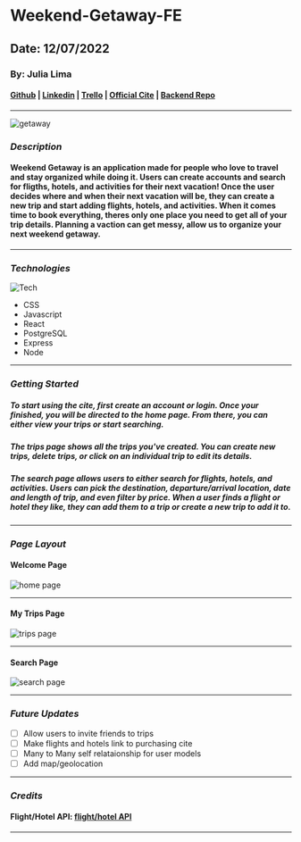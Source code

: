 # Weekend-Getaway-FE

## Date: 12/07/2022

### By: Julia Lima

#### [Github](https://github.com/julialima08) | [Linkedin](https://www.linkedin.com/in/julia-lima-279697249/) | [Trello](https://trello.com/b/w68hSiXG/weekend-getaway) | [Official Cite](blha)  | [Backend Repo](https://github.com/julialima08/Weekend-Getaway-BE)

---

![getaway](https://media.cntraveler.com/photos/607f3c487774091e06dd5d21/master/pass/Breeze%20Airways_166655077_303814634409055_8038496796049085212_n.jpeg)

### **_Description_**

#### Weekend Getaway is an application made for people who love to travel and stay organized while doing it. Users can create accounts and search for fligths, hotels, and activities for their next vacation! Once the user decides where and when their next vacation will be, they can create a new trip and start adding flights, hotels, and activities. When it comes time to book everything, theres only one place you need to get all of your trip details. Planning a vaction can get messy, allow us to organize your next weekend getaway.

---

### **_Technologies_**

![Tech](https://repository-images.githubusercontent.com/248812720/56902700-c5bd-11ea-813f-ed8631377258)

- CSS
- Javascript
- React
- PostgreSQL
- Express
- Node

---

### **_Getting Started_**

##### To start using the cite, first create an account or login. Once your finished, you will be directed to the home page. From there, you can either view your trips or start searching.

##### The trips page shows all the trips you've created. You can create new trips, delete trips, or click on an individual trip to edit its details.

##### The search page allows users to either search for flights, hotels, and activities. Users can pick the destination, departure/arrival location, date and length of trip, and even filter by price. When a user finds a flight or hotel they like, they can add them to a trip or create a new trip to add it to.

---

### **_Page Layout_**

#### Welcome Page

![home page](https://repository-images.githubusercontent.com/248812720/56902700-c5bd-11ea-813f-ed8631377258)

---

#### My Trips Page

![trips page](https://repository-images.githubusercontent.com/248812720/56902700-c5bd-11ea-813f-ed8631377258)

---
#### Search Page

![search page](https://repository-images.githubusercontent.com/248812720/56902700-c5bd-11ea-813f-ed8631377258)

---

### **_Future Updates_**

- [ ] Allow users to invite friends to trips
- [ ] Make flights and hotels link to purchasing cite
- [ ] Many to Many self relataionship for user models
- [ ] Add map/geolocation

---

### **_Credits_**

#### Flight/Hotel API: [flight/hotel API](https://rapidapi.com/DataCrawler/api/skyscanner50)

---

